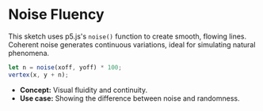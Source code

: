 # Noise Fluency

This sketch uses p5.js's `noise()` function to create smooth, flowing lines. Coherent noise generates continuous variations, ideal for simulating natural phenomena.

```js
let n = noise(xoff, yoff) * 100;
vertex(x, y + n);
```

- **Concept:** Visual fluidity and continuity.
- **Use case:** Showing the difference between noise and randomness.

